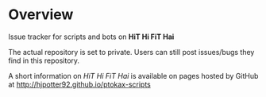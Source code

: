 Overview
========

Issue tracker for scripts and bots on **HiT Hi FiT Hai**

The actual repository is set to private. Users can still post issues/bugs they find in this repository.

A short information on *HiT Hi FiT Hai* is available on pages hosted by GitHub 
at http://hjpotter92.github.io/ptokax-scripts
